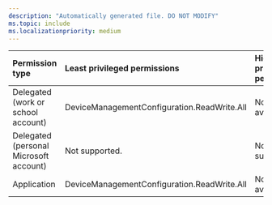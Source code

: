 ```yaml
---
description: "Automatically generated file. DO NOT MODIFY"
ms.topic: include
ms.localizationpriority: medium
---
```


|Permission type|Least privileged permissions|Higher privileged permissions|
|:---|:---|:---|
|Delegated (work or school account)|DeviceManagementConfiguration.ReadWrite.All|Not available.|
|Delegated (personal Microsoft account)|Not supported.|Not supported.|
|Application|DeviceManagementConfiguration.ReadWrite.All|Not available.|


